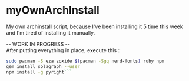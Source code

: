 # myOwnArchInstall
My own archinstall script, because I've been installing it 5 time this week and I'm tired of installing it manually.

-- WORK IN PROGRESS --<br>
After putting everything in place, execute this :
```sh
sudo pacman -S eza zoxide $(pacman -Sgq nerd-fonts) ruby npm
gem install solagraph --user
npm install -g pyright```
